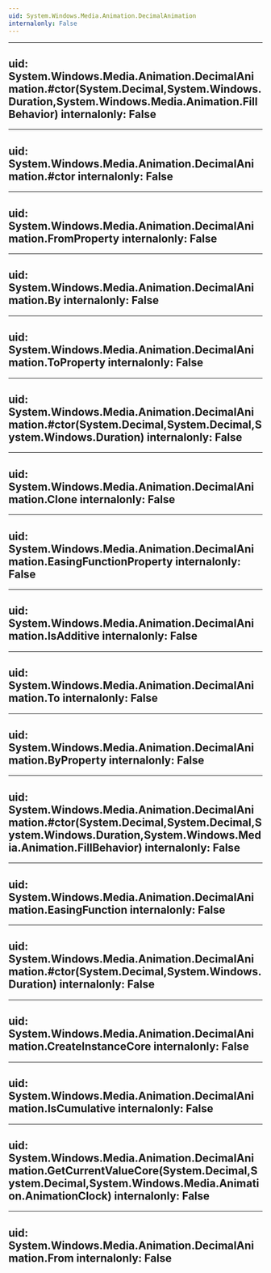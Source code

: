 ```yaml
---
uid: System.Windows.Media.Animation.DecimalAnimation
internalonly: False
---
```


---
uid: System.Windows.Media.Animation.DecimalAnimation.#ctor(System.Decimal,System.Windows.Duration,System.Windows.Media.Animation.FillBehavior)
internalonly: False
---

---
uid: System.Windows.Media.Animation.DecimalAnimation.#ctor
internalonly: False
---

---
uid: System.Windows.Media.Animation.DecimalAnimation.FromProperty
internalonly: False
---

---
uid: System.Windows.Media.Animation.DecimalAnimation.By
internalonly: False
---

---
uid: System.Windows.Media.Animation.DecimalAnimation.ToProperty
internalonly: False
---

---
uid: System.Windows.Media.Animation.DecimalAnimation.#ctor(System.Decimal,System.Decimal,System.Windows.Duration)
internalonly: False
---

---
uid: System.Windows.Media.Animation.DecimalAnimation.Clone
internalonly: False
---

---
uid: System.Windows.Media.Animation.DecimalAnimation.EasingFunctionProperty
internalonly: False
---

---
uid: System.Windows.Media.Animation.DecimalAnimation.IsAdditive
internalonly: False
---

---
uid: System.Windows.Media.Animation.DecimalAnimation.To
internalonly: False
---

---
uid: System.Windows.Media.Animation.DecimalAnimation.ByProperty
internalonly: False
---

---
uid: System.Windows.Media.Animation.DecimalAnimation.#ctor(System.Decimal,System.Decimal,System.Windows.Duration,System.Windows.Media.Animation.FillBehavior)
internalonly: False
---

---
uid: System.Windows.Media.Animation.DecimalAnimation.EasingFunction
internalonly: False
---

---
uid: System.Windows.Media.Animation.DecimalAnimation.#ctor(System.Decimal,System.Windows.Duration)
internalonly: False
---

---
uid: System.Windows.Media.Animation.DecimalAnimation.CreateInstanceCore
internalonly: False
---

---
uid: System.Windows.Media.Animation.DecimalAnimation.IsCumulative
internalonly: False
---

---
uid: System.Windows.Media.Animation.DecimalAnimation.GetCurrentValueCore(System.Decimal,System.Decimal,System.Windows.Media.Animation.AnimationClock)
internalonly: False
---

---
uid: System.Windows.Media.Animation.DecimalAnimation.From
internalonly: False
---
